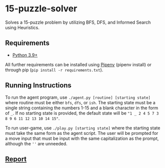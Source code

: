 # 15-puzzle-solver
Solves a 15-puzzle problem by utilizing BFS, DFS, and Informed Search using Heuristics.

## Requirements
* [Python 3.9+](https://www.python.org/)

All further requirements can be installed using [Pipenv](https://pipenv.pypa.io/en/latest/) (pipenv install)
or through pip (`pip install -r requirements.txt`).

## Running Instructions
To run the agent program, use `./agent.py [routine] [starting state]` where routine must be either `bfs`, `dfs`, or `ish`.
The starting state must be a single string containing the numbers 1-15 and a blank character in the form of `_`. If no
starting state is provided, the default state will be `"1 _ 2 4 5 7 3 8 9 6 11 12 13 10 14 15"`.

To run user-game, use `./play.py [starting state]` where the starting state must take the same form as the agent script.
The user will be prompted for a move input that must be input with the same capitalization as the prompt, although the
`''` are unneeded.

## [Report](report/REPORT.md)

